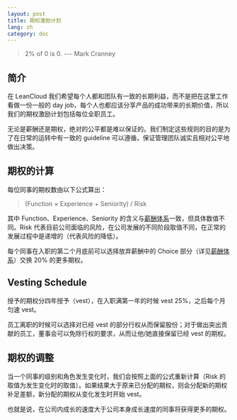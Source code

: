```yaml
---
layout: post
title: 期权激励计划
lang: zh
category: doc
---
```


> 2% of 0 is 0.  --- Mark Cranney

## 简介

在 LeanCloud 我们希望每个人都和团队有一致的长期利益，而不是把在这里工作看做一份一般的 day job，每个人也都应该分享产品的成功带来的长期价值，所以我们的期权激励计划包括每位全职员工。

无论是薪酬还是期权，绝对的公平都是难以保证的。我们制定这些规则的目的是为了在日常的运转中有一致的 guideline 可以遵循，保证管理团队诚实且相对公平地做出决策。

## 期权的计算

每位同事的期权数由以下公式算出：

> (Function &times; Experience + Seniority) / Risk

其中 Function、Experience、Seniority 的含义与[薪酬体系](salary.html)一致，但具体数值不同。Risk 代表目前公司面临的风险，在公司发展的不同阶段取值不同，在正常的发展过程中是递增的（代表风险的降低）。

每个同事在入职的第二个月底前可以选择放弃薪酬中的 Choice 部分（详见[薪酬体系](salary.html)）交换 20% 的更多期权。

## Vesting Schedule

授予的期权分四年授予（vest），在入职满第一年的时候 vest 25%，之后每个月匀速 vest。

员工离职的时候可以选择对已经 vest 的部分行权从而保留股份；对于做出突出贡献的员工，董事会可以免除行权的要求，从而让他/她直接保留已经 vest 的期权。

## 期权的调整

当一个同事的级别和角色发生变化时，我们会按照上面的公式重新计算（Risk 的取值为发生变化时的取值）。如果结果大于原来已分配的期权，则会分配新的期权补足差额，新分配的期权从变化发生时开始 vest。

也就是说，在公司内成长的速度大于公司本身成长速度的同事将获得更多的期权。